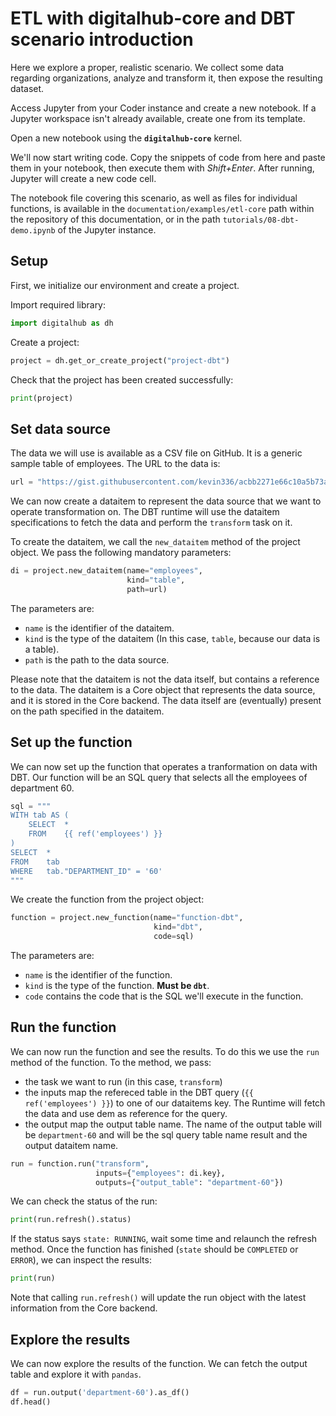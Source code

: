 # ETL with digitalhub-core and DBT scenario introduction

Here we explore a proper, realistic scenario. We collect some data regarding organizations, analyze and transform it, then expose the resulting dataset.

Access Jupyter from your Coder instance and create a new notebook. If a Jupyter workspace isn't already available, create one from its template.

Open a new notebook using the **`digitalhub-core`** kernel.

We'll now start writing code. Copy the snippets of code from here and paste them in your notebook, then execute them with *Shift+Enter*. After running, Jupyter will create a new code cell.

The notebook file covering this scenario, as well as files for individual functions, is available in the `documentation/examples/etl-core` path within the repository of this documentation, or in the path `tutorials/08-dbt-demo.ipynb` of the Jupyter instance.

## Setup

First, we initialize our environment and create a project.

Import required library:

```python
import digitalhub as dh
```

Create a project:

``` python
project = dh.get_or_create_project("project-dbt")
```

Check that the project has been created successfully:

``` python
print(project)
```

## Set data source

The data we will use is available as a CSV file on GitHub. It is a generic sample table of employees.
The URL to the data is:

```python
url = "https://gist.githubusercontent.com/kevin336/acbb2271e66c10a5b73aacf82ca82784/raw/e38afe62e088394d61ed30884dd50a6826eee0a8/employees.csv"
```

We can now create a dataitem to represent the data source that we want to operate transformation on. The DBT runtime will use the dataitem specifications to fetch the data and perform the `transform` task on it.

To create the dataitem, we call the `new_dataitem` method of the project object. We pass the following mandatory parameters:

```python
di = project.new_dataitem(name="employees",
                          kind="table",
                          path=url)
```

The parameters are:

- `name` is the identifier of the dataitem.
- `kind` is the type of the dataitem (In this case, `table`, because our data is a table).
- `path` is the path to the data source.

Please note that the dataitem is not the data itself, but contains a reference to the data. The dataitem is a Core object that represents the data source, and it is stored in the Core backend. The data itself are (eventually) present on the path specified in the dataitem.

## Set up the function

We can now set up the function that operates a tranformation on data with DBT.
Our function will be an SQL query that selects all the employees of department 60.

``` python
sql = """
WITH tab AS (
    SELECT  *
    FROM    {{ ref('employees') }}
)
SELECT  *
FROM    tab
WHERE   tab."DEPARTMENT_ID" = '60'
"""
```

We create the function from the project object:

``` python
function = project.new_function(name="function-dbt",
                                kind="dbt",
                                code=sql)
```

The parameters are:

- `name` is the identifier of the function.
- `kind` is the type of the function. **Must be `dbt`**.
- `code` contains the code that is the SQL we'll execute in the function.

## Run the function

We can now run the function and see the results. To do this we use the `run` method of the function. To the method, we pass:

- the task we want to run (in this case, `transform`)
- the inputs map the refereced table in the DBT query (`{{ ref('employees') }}`) to one of our dataitems key. The Runtime will fetch the data and use dem as reference for the query.
- the output map the output table name. The name of the output table will be `department-60` and will be the sql query table name result and the output dataitem name.

``` python
run = function.run("transform",
                   inputs={"employees": di.key},
                   outputs={"output_table": "department-60"})
```

We can check the status of the run:

```python
print(run.refresh().status)
```

If the status says `state: RUNNING`, wait some time and relaunch the refresh method. Once the function has finished (`state` should be `COMPLETED` or `ERROR`), we can inspect the results:

```python
print(run)
```

Note that calling `run.refresh()` will update the run object with the latest information from the Core backend.

## Explore the results

We can now explore the results of the function.
We can fetch the output table and explore it with `pandas`.

``` python
df = run.output('department-60').as_df()
df.head()
```
